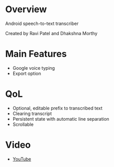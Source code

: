 # Overview
Android speech-to-text transcriber

Created by Ravi Patel and Dhakshna Morthy

# Main Features
  - Google voice typing
  - Export option

# QoL
  - Optional, editable prefix to transcribed text
  - Clearing transcript
  - Persistent state with automatic line separation
  - Scrollable

# Video
   - [YouTube](https://www.youtube.com)
